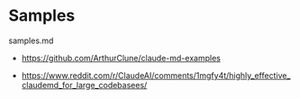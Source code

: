# Samples

samples.md

*   https://github.com/ArthurClune/claude-md-examples

*   https://www.reddit.com/r/ClaudeAI/comments/1mgfy4t/highly_effective_claudemd_for_large_codebasees/

